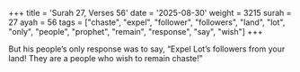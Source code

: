 +++
title = 'Surah 27, Verses 56'
date = '2025-08-30'
weight = 3215
surah = 27
ayah = 56
tags = ["chaste", "expel", "follower", "followers", "land", "lot", "only", "people", "prophet", "remain", "response", "say", "wish"]
+++

But his people’s only response was to say, “Expel Lot’s followers from your land! They are a people who wish to remain chaste!”